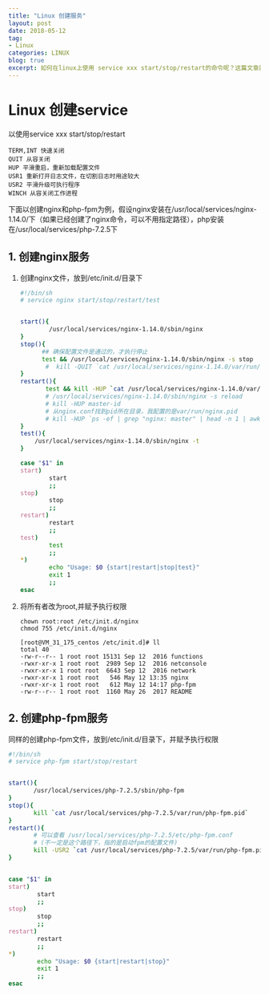 ```yaml
---
title: "Linux 创建服务"
layout: post
date: 2018-05-12
tag:
- Linux
categories: LINUX
blog: true
excerpt: 如何在linux上使用 service xxx start/stop/restart的命令呢？这篇文章就是说这个的。举了两个例子：分别是nginx和php-fpm的脚本
---
```


# Linux 创建service

以使用service xxx start/stop/restart



```
TERM,INT 快速关闭
QUIT 从容关闭
HUP 平滑重启，重新加载配置文件
USR1 重新打开日志文件，在切割日志时用途较大
USR2 平滑升级可执行程序
WINCH 从容关闭工作进程
```



下面以创建nginx和php-fpm为例，假设nginx安装在/usr/local/services/nginx-1.14.0/下（如果已经创建了nginx命令，可以不用指定路径），php安装在/usr/local/services/php-7.2.5下



## 1. 创建nginx服务

1. 创建nginx文件，放到/etc/init.d/目录下

   ```sh
   #!/bin/sh
   # service nginx start/stop/restart/test
   
   
   start(){
           /usr/local/services/nginx-1.14.0/sbin/nginx
   }
   stop(){
         ## 确保配置文件是通过的，才执行停止
         test && /usr/local/services/nginx-1.14.0/sbin/nginx -s stop
          #  kill -QUIT `cat /usr/local/services/nginx-1.14.0/var/run/nginx.pid`
   }
   restart(){
    	  test && kill -HUP `cat /usr/local/services/nginx-1.14.0/var/run/nginx.pid`
          # /usr/local/services/nginx-1.14.0/sbin/nginx -s reload
          # kill -HUP master-id
          # 从nginx.conf找到pid所在目录，我配置的是var/run/nginx.pid
          # kill -HUP `ps -ef | grep "nginx: master" | head -n 1 | awk '{print $2}'`
   }
   test(){
       /usr/local/services/nginx-1.14.0/sbin/nginx -t
   }
   
   case "$1" in
   start)
           start
           ;;
   stop)
           stop
           ;;
   restart)
           restart
           ;;
   test)
           test
           ;;
   *)
           echo "Usage: $0 {start|restart|stop|test}"
           exit 1
           ;;
   esac
   ```

   

2. 将所有者改为root,并赋予执行权限

   ```
   chown root:root /etc/init.d/nginx
   chmod 755 /etc/init.d/nginx
   
   [root@VM_31_175_centos /etc/init.d]# ll
   total 40
   -rw-r--r-- 1 root root 15131 Sep 12  2016 functions
   -rwxr-xr-x 1 root root  2989 Sep 12  2016 netconsole
   -rwxr-xr-x 1 root root  6643 Sep 12  2016 network
   -rwxr-xr-x 1 root root   546 May 12 13:35 nginx
   -rwxr-xr-x 1 root root   612 May 12 14:17 php-fpm
   -rw-r--r-- 1 root root  1160 May 26  2017 README
   ```

   

## 2. 创建php-fpm服务

同样的创建php-fpm文件，放到/etc/init.d/目录下，并赋予执行权限

```sh
#!/bin/sh
# service php-fpm start/stop/restart


start(){
       /usr/local/services/php-7.2.5/sbin/php-fpm
}
stop(){
       kill `cat /usr/local/services/php-7.2.5/var/run/php-fpm.pid`
}
restart(){
       # 可以查看 /usr/local/services/php-7.2.5/etc/php-fpm.conf
       # (不一定是这个路径下，指的是启动fpm的配置文件)
       kill -USR2 `cat /usr/local/services/php-7.2.5/var/run/php-fpm.pid`
}


case "$1" in
start)
        start
        ;;
stop)
        stop
        ;;
restart)
        restart
        ;;
*)
        echo "Usage: $0 {start|restart|stop}"
        exit 1
        ;;
esac
```

